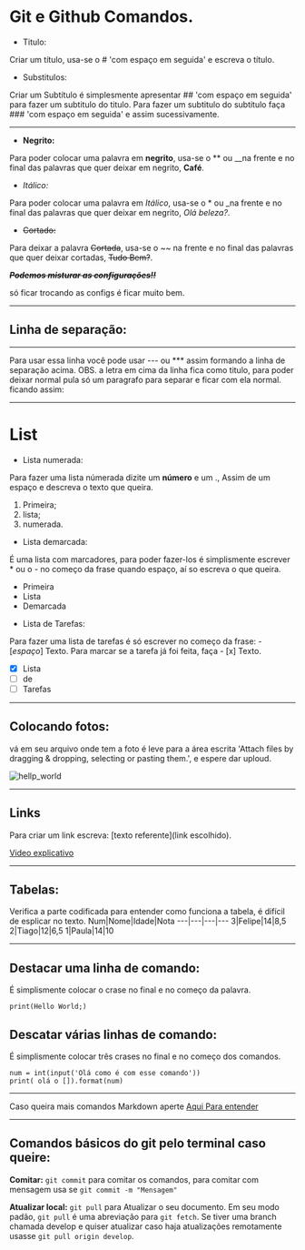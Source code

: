 # Git e Github Comandos.

- Titulo:

Criar um título, usa-se o # 'com espaço em seguida' e escreva o título.

- Substitulos:

Criar um Subtítulo é simplesmente apresentar ## 'com espaço em seguida' para fazer um subtitulo do titulo. Para fazer um subtitulo do subtitulo faça ### 'com espaço em seguida' e assim sucessivamente.

---
- **Negrito:**

Para poder colocar uma palavra em **negrito**, usa-se o ** ou __na frente e no final   das palavras que quer deixar em negrito, **Café**.

- *Itálico:*

Para poder  colocar uma palavra em *Itálico*, usa-se o * ou _na frente e no final     das palavras que quer deixar em negrito, *Olá beleza?*.

- ~~Cortado:~~

Para deixar a palavra ~~Cortada~~, usa-se o ~~ na frente e no final das palavras que quer deixar cortadas, ~~Tudo Bem?~~.


 __*~~Podemos misturar as configurações!!~~*__

só ficar trocando as configs é ficar muito bem.

---
## Linha de separação:
---
Para usar essa linha você pode usar ---  ou *** assim formando a linha de separação acima. OBS. a letra em cima da linha fica como titulo, para poder deixar normal pula só um paragrafo para separar e ficar com ela normal. ficando assim:

---
# List
- Lista numerada:

Para fazer uma lista númerada dizite um **número** e um ., Assim de um espaço e descreva o texto que queira.
1. Primeira;
2. lista;
3. numerada.

- Lista demarcada:

É uma lista com marcadores, para poder fazer-los é simplismente escrever * ou o - no começo da frase quando espaço, aí so escreva o que queira.
* Primeira
* Lista
* Demarcada

- Lista de Tarefas:

Para fazer uma lista de tarefas é só escrever no começo da frase: - [*espaço*] Texto. Para marcar se a tarefa já foi feita, faça - [x] Texto.
- [x] Lista
- [ ] de
- [ ] Tarefas

---
## Colocando fotos:
vá em seu arquivo onde tem a foto é leve para a área escrita 'Attach files by dragging & dropping, selecting or pasting them.', e espere dar uploud.

![hellp_world](https://user-images.githubusercontent.com/83041092/115964956-3eaae380-a4fd-11eb-8e18-bece4d41f64e.png)

---
## Links
Para criar um link escreva: [texto referente](link escolhido).

[Video explicativo](https://www.youtube.com/watch?v=LntSB-gl-ZI&list=PLHz_AreHm4dm7ZULPAmadvNhH6vk9oNZA&index=10)

---
## Tabelas:
Verifica a parte codificada para entender como funciona a tabela, é difícil de esplicar no texto.
Num|Nome|Idade|Nota
---|---|---|---
3|Felipe|14|8,5
2|Tiago|12|6,5
1|Paula|14|10

---
## Destacar uma linha de comando:
É simplismente colocar o crase no final e no começo da palavra. 

`print(Hello World;)`

## Descatar várias linhas de comando:
É simplismente colocar três crases no final e no começo dos comandos.

```
num = int(input('Olá como é com esse comando'))
print( olá o []).format(num)
```
---
Caso queira mais comandos Markdown aperte [Aqui Para entender](https://www.youtube.com/watch?v=LntSB-gl-ZI&list=PLHz_AreHm4dm7ZULPAmadvNhH6vk9oNZA&index=10)

---
## Comandos básicos do git pelo terminal caso queire:
**Comitar:** `git commit` para comitar os comandos, para comitar com mensagem usa se `git commit -m "Mensagem"`

**Atualizar local:** `git pull` para Atualizar o seu documento. Em seu modo padão, `git pull` é uma abreviação para `git fetch`. Se tiver uma branch chamada develop e quiser atualizar caso haja atualizações remotamente usasse `git pull origin develop`.


